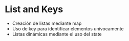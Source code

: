 # List and Keys
- Creación de listas mediante map
- Uso de key para identificar elementos unívocamente
- Listas dinámicas mediante el uso del state